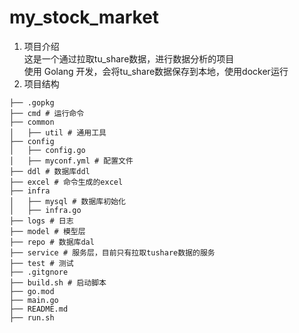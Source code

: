 # my_stock_market
1. 项目介绍 \
这是一个通过拉取tu_share数据，进行数据分析的项目 \
使用 Golang 开发，会将tu_share数据保存到本地，使用docker运行
2. 项目结构 
```shell
├── .gopkg
├── cmd # 运行命令
├── common
│   ├── util # 通用工具
├── config
│   ├── config.go
│   ├── myconf.yml # 配置文件
├── ddl # 数据库ddl
├── excel # 命令生成的excel
├── infra
│   ├── mysql # 数据库初始化
│   ├── infra.go
├── logs # 日志
├── model # 模型层
├── repo # 数据库dal
├── service # 服务层，目前只有拉取tushare数据的服务
├── test # 测试
├── .gitgnore
├── build.sh # 启动脚本
├── go.mod
├── main.go
├── README.md
├── run.sh
```
